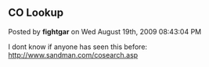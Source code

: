 ## CO Lookup
Posted by **fightgar** on Wed August 19th, 2009 08:43:04 PM

I dont know if anyone has seen this before: <!-- m --><a class="postlink" href="http://www.sandman.com/cosearch.asp">http://www.sandman.com/cosearch.asp</a><!-- m -->
